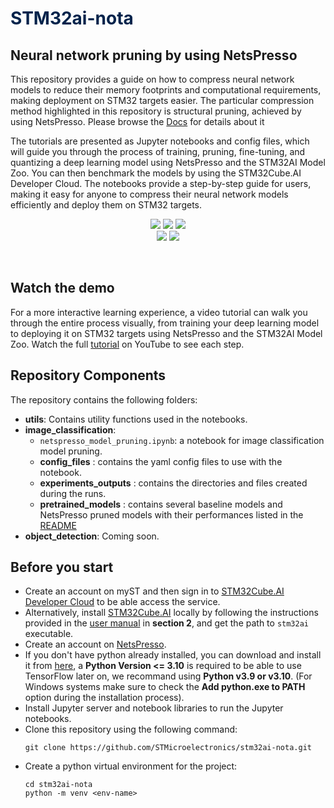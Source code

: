 <h1><span style="color:#03234B"> STM32ai-nota </span></h1>

<h2> Neural network pruning by using NetsPresso </h2>

This repository provides a guide on how to compress neural network models to reduce their memory footprints and computational requirements, making deployment on STM32 targets easier. The particular compression method highlighted in this repository is structural pruning, achieved by using NetsPresso. Please browse the [Docs](https://nota-netspresso.github.io/PyNetsPresso/) for details about it  

The tutorials are presented as Jupyter notebooks and config files, which will guide you through the process of training, pruning, fine-tuning, and quantizing a deep learning model using NetsPresso and the STM32AI Model Zoo. You can then benchmark the models by using the STM32Cube.AI Developer Cloud. The notebooks provide a step-by-step guide for users, making it easy for anyone to compress their neural network models efficiently and deploy them on STM32 targets.



<div align="center">
    <p align="center">
        <a href="https://www.python.org/downloads/" target="_blank"><img src="https://img.shields.io/badge/python-3.9%20%7C%203.10-blue" /></a>
        <a href="https://www.tensorflow.org/install/pip" target="_blank"><img src="https://img.shields.io/badge/TensorFlow-2.8.3-FF6F00?style=flat&logo=tensorflow&logoColor=#FF6F00&link=https://www.tensorflow.org/install/pip"/></a>
        <a href="https://github.com/STMicroelectronics/stm32ai-modelzoo"><img src="https://img.shields.io/badge/stm32ai modelzoo-2.0.0-273B5F?style=flat&logo=github&logoColor=#03234B"/></a>
        <br>
        <a href="https://netspresso.ai?utm_source=git&utm_medium=text_np&utm_campaign=py_launch"><img src="https://img.shields.io/badge/NetsPresso-Open in Website-1BD2EB?style=flat&link=https://netspresso.ai/"/></a>
        <a href="https://stm32ai-cs.st.com/home"><img src="https://img.shields.io/badge/STM32Cube.AI-Developer%20Cloud-FFD700?style=flat&logo=stmicroelectronics&logoColor=white"/></a>  
    </p>
</div>
</br>

## Watch the demo 

For a more interactive learning experience, a video tutorial can walk you through the entire process visually, from training your deep learning model to deploying it on STM32 targets using NetsPresso and the STM32AI Model Zoo. Watch the full [tutorial](https://www.youtube.com/watch?v=iQxWmRDQNBw) on YouTube to see each step.


## Repository Components

The repository contains the following folders:

- **utils**: Contains utility functions used in the notebooks.
- **image_classification**: 
   - `netspresso_model_pruning.ipynb`: a notebook for image classification model pruning.
   - **config_files** : contains the yaml config files to use with the notebook.
   - **experiments_outputs** : contains the directories and files created during the runs.   
   - **pretrained_models** : contains several baseline models and NetsPresso pruned models with their performances listed in the [README](image_classification/README.md)
- **object_detection**: Coming soon. 

## Before you start

* Create an account on myST and then sign in to [STM32Cube.AI Developer Cloud](https://stm32ai-cs.st.com/home) to be able access the service.
* Alternatively, install [STM32Cube.AI](https://www.st.com/en/embedded-software/x-cube-ai.html) locally by following the instructions provided in the [user manual](https://www.st.com/resource/en/user_manual/um2526-getting-started-with-xcubeai-expansion-package-for-artificial-intelligence-ai-stmicroelectronics.pdf) in **section 2**, and get the path to `stm32ai` executable. 
* Create an account on [NetsPresso](https://netspresso.ai/?utm_source=git&utm_medium=text_signup&utm_campaign=np_renew).
* If you don't have python already installed, you can download and install it from [here](https://www.python.org/downloads/), a **Python Version <= 3.10** is required to be able to use TensorFlow later on, we recommand using **Python v3.9 or v3.10**. (For Windows systems make sure to check the **Add python.exe to PATH** option during the installation process).
* Install Jupyter server and notebook libraries to run the Jupyter notebooks.
* Clone this repository using the following command:
    ```
    git clone https://github.com/STMicroelectronics/stm32ai-nota.git
    ```
* Create a python virtual environment for the project:
    ```
    cd stm32ai-nota
    python -m venv <env-name>
    ```
